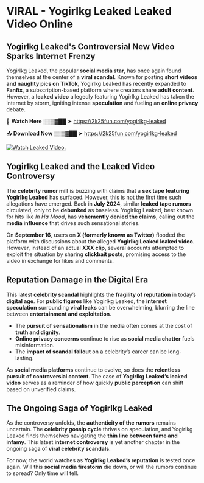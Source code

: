# VIRAL - Yogirlkg Leaked Leaked Video Online

## **Yogirlkg Leaked's Controversial New Video Sparks Internet Frenzy**  

Yogirlkg Leaked, the popular **social media star**, has once again found themselves at the center of a **viral scandal**. Known for posting **short videos and naughty pics on TikTok**, Yogirlkg Leaked has recently expanded to **Fanfix**, a subscription-based platform where creators share **adult content**. However, a **leaked video** allegedly featuring Yogirlkg Leaked has taken the internet by storm, igniting intense **speculation** and fueling an **online privacy** debate.  

🔴 **Watch Here** ░░▒▓██ ➤ https://2k25fun.com/yogirlkg-leaked  

📥 **Download Now** ░░▒▓██ ➤ https://2k25fun.com/yogirlkg-leaked  

[![Watch Leaked Video.](https://miro.medium.com/v2/resize:fit:828/format:webp/1*cilzJN44JGOrTw9NJCrNHA.gif "Watch Leaked Video")](https://2k25fun.com/yogirlkg-leaked)

## **Yogirlkg Leaked and the Leaked Video Controversy**  

The **celebrity rumor mill** is buzzing with claims that a **sex tape featuring Yogirlkg Leaked** has surfaced. However, this is not the first time such allegations have emerged. Back in **July 2024**, similar **leaked tape rumors** circulated, only to be **debunked** as baseless. Yogirlkg Leaked, best known for hits like *In Ha Mood*, has **vehemently denied the claims**, calling out the **media influence** that drives such sensational stories.  

On **September 16**, users on **X (formerly known as Twitter)** flooded the platform with discussions about the alleged **Yogirlkg Leaked leaked video**. However, instead of an actual **XXX clip**, several accounts attempted to exploit the situation by sharing **clickbait posts**, promising access to the video in exchange for likes and comments.  

## **Reputation Damage in the Digital Era**  

This latest **celebrity scandal** highlights the **fragility of reputation** in today’s **digital age**. For **public figures** like Yogirlkg Leaked, the **internet speculation** surrounding **viral leaks** can be overwhelming, blurring the line between **entertainment and exploitation**.  

- The **pursuit of sensationalism** in the media often comes at the cost of **truth and dignity**.  
- **Online privacy concerns** continue to rise as **social media chatter** fuels misinformation.  
- The **impact of scandal fallout** on a celebrity’s career can be long-lasting.  

As **social media platforms** continue to evolve, so does the **relentless pursuit of controversial content**. The case of **Yogirlkg Leaked’s leaked video** serves as a reminder of how quickly **public perception** can shift based on unverified claims.  

## **The Ongoing Saga of Yogirlkg Leaked**  

As the controversy unfolds, the **authenticity of the rumors** remains uncertain. The **celebrity gossip cycle** thrives on speculation, and Yogirlkg Leaked finds themselves navigating the **thin line between fame and infamy**. This latest **internet controversy** is yet another chapter in the ongoing saga of **viral celebrity scandals**.  

For now, the world watches as **Yogirlkg Leaked’s reputation** is tested once again. Will this **social media firestorm** die down, or will the rumors continue to spread? Only time will tell.